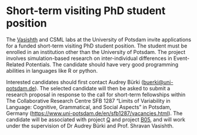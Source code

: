 # Short-term visiting PhD student position

The [Vasishth](https://vasishth.github.io/) and CSML labs at the University of Potsdam invite applications for a funded short-term visiting PhD student position. The student must be enrolled in an institution other than the University of Potsdam. The project involves simulation-based research on inter-individual differences in Event-Related Potentials. The candidate should have very good programming abilities in languages like R or python. 

Interested candidates should first contact Audrey Bürki (buerki@uni-potsdam.de). The selected candidate will then be asked to submit a research proposal in response to the call for short-term fellowships within The Collaborative Research Centre SFB 1287 “Limits of Variability in Language: Cognitive, Grammatical, and Social Aspects” in Potsdam, Germany (https://www.uni-potsdam.de/en/sfb1287/vacancies.html). The candidate will be associated with project [Q](https://www.uni-potsdam.de/en/sfb1287/projects/infrastructure-service-training-and-central-projects/project-q.html) and project [B05](https://www.uni-potsdam.de/en/sfb1287/projects/cluster-b/project-b05.html), and will work under the supervision of Dr Audrey Bürki and Prof. Shravan Vasishth. 

